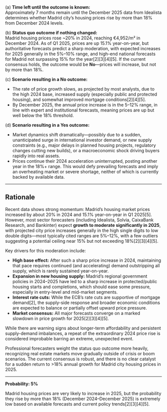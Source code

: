 (a) **Time left until the outcome is known:**  
Approximately 7 months remain until the December 2025 data from Idealista determines whether Madrid city’s housing prices rise by more than 18% from December 2024 levels.

(b) **Status quo outcome if nothing changed:**  
Madrid housing prices rose ~20% in 2024, reaching €4,952/m² in December 2024. As of Q1 2025, prices are up 15.1% year-on-year, but authoritative forecasts predict a sharp moderation, with expected increases for 2025 generally in the 5%–10% range, and high-end national forecasts for Madrid not surpassing 15% for the year[2][3][4][5]. If the current consensus holds, the outcome would be **No**—prices will increase, but not by more than 18%.

(c) **Scenario resulting in a No outcome:**  
- The rate of price growth slows, as projected by most analysts, due to the high 2024 base, increased supply (especially public and protected housing), and somewhat improved mortgage conditions[2][4][5].  
- By December 2025, the annual price increase is in the 5–12% range, in line with expert and institutional forecasts, meaning prices are up but well below the 18% threshold.

(d) **Scenario resulting in a Yes outcome:**  
- Market dynamics shift dramatically—possibly due to a sudden, unanticipated surge in international investor demand, or new supply constraints (e.g., major delays in planned housing projects, regulatory changes cutting new builds), or a macroeconomic shock driving buyers rapidly into real assets.
- Prices continue their 2024 acceleration uninterrupted, posting another year in the 18%+ range. This would defy prevailing forecasts and imply an overheating market or severe shortage, neither of which is currently backed by available data.

---

## Rationale

Recent data shows strong momentum: Madrid’s housing market prices increased by about 20% in 2024 and 15.1% year-on-year in Q1 2025[5]. However, most sector forecasters (including Idealista, Solvia, CaixaBank Research, and Bankinter) expect **growth to moderate significantly in 2025**, with projected city price increases generally in the high single digits to low double digits—most typically cited ranges are 5%–12%, with a few outliers suggesting a potential ceiling near 15% but not exceeding 18%[2][3][4][5].

Key drivers for this moderation include:

- **High base effect:** After such a sharp price increase in 2024, maintaining that pace requires continued (and accelerating) demand outstripping all supply, which is rarely sustained year-on-year.
- **Expansion in new housing supply:** Madrid’s regional government policies in 2024–2025 have led to a sharp increase in protected/public housing starts and completions, which should ease some pressure, especially in entry-level and mid-market segments.
- **Interest rate cuts:** While the ECB’s rate cuts are supportive of mortgage demand[2], the supply-side response and broader economic conditions are expected to balance or partially offset upward price pressure.
- **Market consensus:** All major forecasts converge on a marked slowdown in price growth for 2025[2][3][4][5].

While there are warning signs about longer-term affordability and persistent supply-demand imbalances, a repeat of the extraordinary 2024 price rise is considered improbable barring an extreme, unexpected event.

Professional forecasters weight the status quo outcome more heavily, recognizing real estate markets move gradually outside of crisis or boom scenarios. The current consensus is robust, and there is no clear catalyst for a sudden return to >18% annual growth for Madrid city housing prices in 2025.

---

**Probability: 5%**

Madrid housing prices are very likely to increase in 2025, but the probability they rise by more than 18% (December 2024–December 2025) is extremely low based on available forecasts and current policy trends[2][3][4][5].